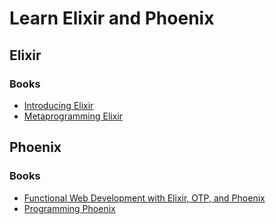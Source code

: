 # Learn Elixir and Phoenix


## Elixir


### Books

* [Introducing Elixir](https://www.safaribooksonline.com/library/view/introducing-elixir-2nd/9781491956847/)
* [Metaprogramming Elixir](https://www.safaribooksonline.com/library/view/metaprogramming-elixir/9781680500622/)


## Phoenix

### Books 

* [Functional Web Development with Elixir, OTP, and Phoenix](https://pragprog.com/book/lhelph/functional-web-development-with-elixir-otp-and-phoenix)
* [Programming Phoenix](https://pragprog.com/book/phoenix14/programming-phoenix-1-4)